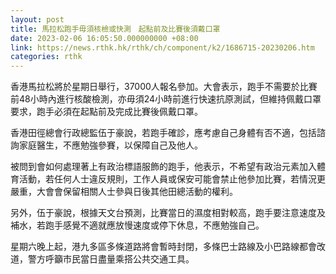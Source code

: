 ```yaml
---
layout: post
title: 馬拉松跑手毋須核檢或快測　起點前及比賽後須戴口罩
date: 2023-02-06 16:05:50.000000000 +08:00
link: https://news.rthk.hk/rthk/ch/component/k2/1686715-20230206.htm
categories: rthk
---
```


香港馬拉松將於星期日舉行，37000人報名參加。大會表示，跑手不需要於比賽前48小時內進行核酸檢測，亦毋須24小時前進行快速抗原測試，但維持佩戴口罩要求，跑手必須在起點前及完成比賽後佩戴口罩。

香港田徑總會行政總監伍于豪說，若跑手確診，應考慮自己身體有否不適，包括諮詢家庭醫生，不應勉強參賽，以保障自己及他人。

被問到會如何處理著上有政治標語服飾的跑手，他表示，不希望有政治元素加入體育活動，若任何人士違反規則，工作人員或保安可能會禁止他參加比賽，若情況更嚴重，大會會保留相關人士參與日後其他田總活動的權利。

另外，伍于豪說，根據天文台預測，比賽當日的濕度相對較高，跑手要注意速度及補水，若跑手感覺不適就應放慢速度或停下休息，不應勉強自己。

星期六晚上起，港九多區多條道路將會暫時封閉，多條巴士路線及小巴路線都會改道，警方呼籲市民當日盡量乘搭公共交通工具。
